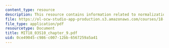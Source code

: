 ```yaml
---
content_type: resource
description: This resource contains information related to normalization of solutions.
file: https://ol-ocw-studio-app-production.s3.amazonaws.com/courses/18-03-differential-equations-spring-2010/0ce49045c986c00712bb6567259a5a41_MIT18_03S10_chapter_9.pdf
file_type: application/pdf
resourcetype: Document
title: MIT18_03S10_chapter_9.pdf
uid: 0ce49045-c986-c007-12bb-6567259a5a41
---
```

